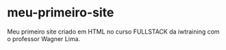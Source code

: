 # meu-primeiro-site
Meu primeiro site criado em HTML no curso FULLSTACK da iwtraining com o professor Wagner Lima.
